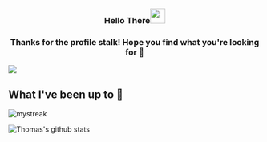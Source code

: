 <h3 align="center">Hello There<img src="https://github.com/souvikguria98/souvikguria98/blob/master/Hi.gif" width="30"> </h3>

<h3 align="center">Thanks for the profile stalk! Hope you find what you're looking for 🧐 </h3>

<a href="https://www.youtube.com/watch?v=dQw4w9WgXcQ"><img src="https://user-images.githubusercontent.com/73097560/115834477-dbab4500-a447-11eb-908a-139a6edaec5c.gif"></a>

## What I've been up to 🚀
<img src="https://github-readme-streak-stats.herokuapp.com/?user=twomedia&theme=tokyonight" alt="mystreak" align="centre"/>

![Thomas's github stats](https://github-readme-stats.vercel.app/api?username=twomedia&show_icons=true&theme=tokyonight&count_private=true)
